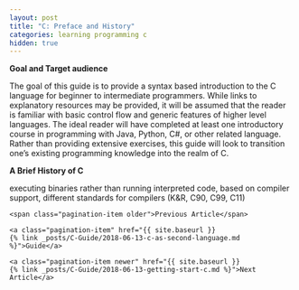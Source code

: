 ```yaml
---
layout: post
title: "C: Preface and History"
categories: learning programming c 
hidden: true
---
```


<p class="head1"><b>Goal and Target audience</b></p>
The goal of this guide is to provide a syntax based introduction to the C 
language for beginner to intermediate programmers. While links to explanatory 
resources may be provided, it will be assumed that the reader is familiar with 
basic control flow and generic features of higher level languages. The ideal 
reader will have completed at least one introductory course in programming 
with Java, Python, C#, or other related language. Rather than providing 
extensive exercises, this guide will look to transition one’s existing
programming knowledge into the realm of C. 

<p><b class="head1">A Brief History of C</b></p>
executing binaries rather than running interpreted code, 
based on compiler support, 
different standards for compilers (K&R, C90, C99, C11) 


<!-- Provide previous, guide, and next buttons -->
<div class="pagination">

    <span class="pagination-item older">Previous Article</span> 

    <a class="pagination-item" href="{{ site.baseurl }}
    {% link _posts/C-Guide/2018-06-13-c-as-second-language.md %}">Guide</a>

    <a class="pagination-item newer" href="{{ site.baseurl }}
    {% link _posts/C-Guide/2018-06-13-getting-start-c.md %}">Next Article</a>

</div>

